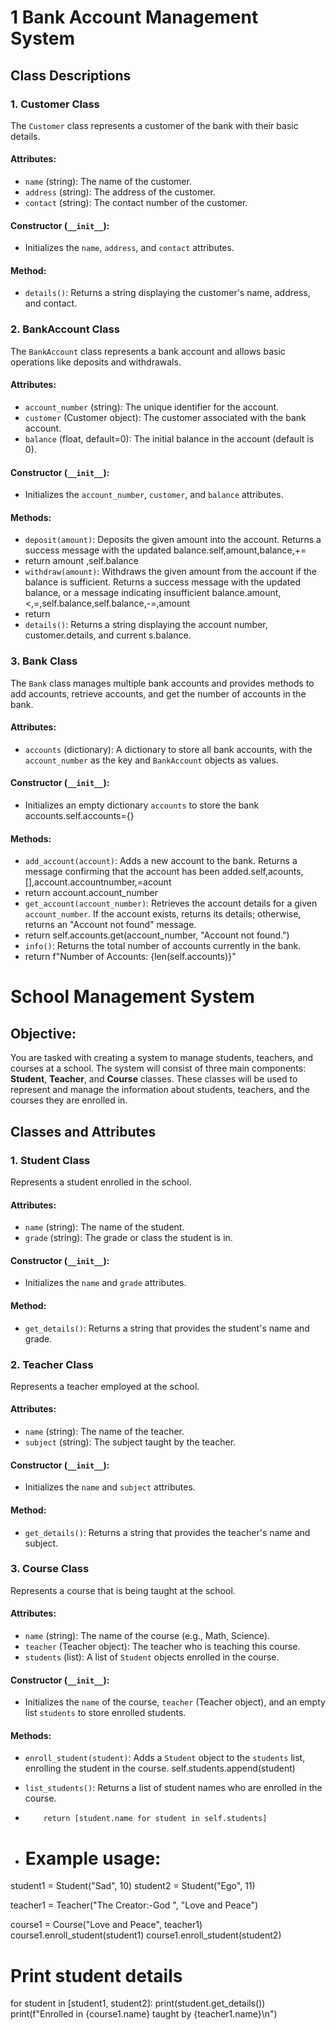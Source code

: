 # 1 Bank Account Management System

## Class Descriptions

### 1. Customer Class

The `Customer` class represents a customer of the bank with their basic details.

#### Attributes:
- `name` (string): The name of the customer.
- `address` (string): The address of the customer.
- `contact` (string): The contact number of the customer.

#### Constructor (`__init__`):
- Initializes the `name`, `address`, and `contact` attributes.

#### Method:
- `details()`: Returns a string displaying the customer's name, address, and contact.

### 2. BankAccount Class

The `BankAccount` class represents a bank account and allows basic operations like deposits and withdrawals.

#### Attributes:
- `account_number` (string): The unique identifier for the account.
- `customer` (Customer object): The customer associated with the bank account.
- `balance` (float, default=0): The initial balance in the account (default is 0).

#### Constructor (`__init__`):
- Initializes the `account_number`, `customer`, and `balance` attributes.

#### Methods:
- `deposit(amount)`: Deposits the given amount into the account. Returns a success message with the updated balance.self,amount,balance,+=
- return amount ,self.balance
- `withdraw(amount)`: Withdraws the given amount from the account if the balance is sufficient. Returns a success message with the updated balance, or a message indicating insufficient balance.amount,<,=,self.balance,self.balance,-=,amount
- return
- `details()`: Returns a string displaying the account number, customer.details, and current s.balance.

### 3. Bank Class

The `Bank` class manages multiple bank accounts and provides methods to add accounts, retrieve accounts, and get the number of accounts in the bank.

#### Attributes:
- `accounts` (dictionary): A dictionary to store all bank accounts, with the `account_number` as the key and `BankAccount` objects as values.
#### Constructor (`__init__`):
- Initializes an empty dictionary `accounts` to store the bank accounts.self.accounts={}

#### Methods:
- `add_account(account)`: Adds a new account to the bank. Returns a message confirming that the account has been added.self,acounts,[],account.accountnumber,=acount
- return account.account_number
- `get_account(account_number)`: Retrieves the account details for a given `account_number`. If the account exists, returns its details; otherwise, returns an "Account not found" message.
- return self.accounts.get(account_number, "Account not found.")
- `info()`: Returns the total number of accounts currently in the bank.
- return f"Number of Accounts: {len(self.accounts)}"


# School Management System

## Objective:
You are tasked with creating a system to manage students, teachers, and courses at a school. The system will consist of three main components: **Student**, **Teacher**, and **Course** classes. These classes will be used to represent and manage the information about students, teachers, and the courses they are enrolled in.

## Classes and Attributes

### 1. Student Class
Represents a student enrolled in the school.

#### Attributes:
- `name` (string): The name of the student.
- `grade` (string): The grade or class the student is in.

#### Constructor (`__init__`):
- Initializes the `name` and `grade` attributes.

#### Method:
- `get_details()`: Returns a string that provides the student's name and grade.

### 2. Teacher Class
Represents a teacher employed at the school.

#### Attributes:
- `name` (string): The name of the teacher.
- `subject` (string): The subject taught by the teacher.

#### Constructor (`__init__`):
- Initializes the `name` and `subject` attributes.

#### Method:
- `get_details()`: Returns a string that provides the teacher's name and subject.

### 3. Course Class
Represents a course that is being taught at the school.

#### Attributes:
- `name` (string): The name of the course (e.g., Math, Science).
- `teacher` (Teacher object): The teacher who is teaching this course.
- `students` (list): A list of `Student` objects enrolled in the course.

#### Constructor (`__init__`):
- Initializes the `name` of the course, `teacher` (Teacher object), and an empty list `students` to store enrolled students.

#### Methods:
- `enroll_student(student)`: Adds a `Student` object to the `students` list, enrolling the student in the course.          self.students.append(student)

- `list_students()`: Returns a list of student names who are enrolled in the course.
-         return [student.name for student in self.students]

-  # Example usage:
student1 = Student("Sad", 10)
student2 = Student("Ego", 11)

teacher1 = Teacher("The Creator:-God ", "Love and Peace")

course1 = Course("Love and Peace", teacher1)
course1.enroll_student(student1)
course1.enroll_student(student2)

# Print student details
for student in [student1, student2]:
    print(student.get_details())
    print(f"Enrolled in {course1.name} taught by {teacher1.name}\n")   




